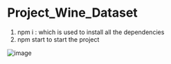 # Project_Wine_Dataset

1) npm i : which is used to install all the dependencies
2) npm start to start the project

![image](https://github.com/Ritik2004/winedataset_project/assets/54201335/c2e965b2-cea6-4661-b6df-8b6a8b3c6c41)
